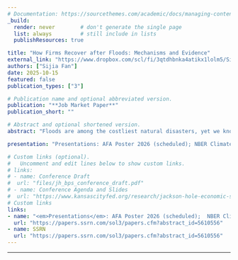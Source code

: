 ```yaml
---
# Documentation: https://sourcethemes.com/academic/docs/managing-content/
_build:
  render: never        # don't generate the single page
  list: always         # still include in lists
  publishResources: true

title: "How Firms Recover after Floods: Mechanisms and Evidence"
external_link: "https://www.dropbox.com/scl/fi/3qtdhbnka4atikx1lolm5/SijiaFan_JMP.pdf?rlkey=nf8bx4vppos1wunmdaf32lv7m&e=2&st=zu8n7nws&dl=0"
authors: ["Sijia Fan"]
date: 2025-10-15
featured: false
publication_types: ["3"]

# Publication name and optional abbreviated version.
publication: "**Job Market Paper**"
publication_short: ""

# Abstract and optional shortened version.
abstract: "Floods are among the costliest natural disasters, yet we know little about what drives business recovery. This gap matters as climate risk rises and government bailouts may become more limited under tightening fiscal budgets. Using establishment-level data that link remote sensing inundation to FEMA flood maps, I provide novel causal evidence that flood insurance is a key driver of business recovery. I combine a triple difference design around Hurricane Sandy with a spatial regression discontinuity at floodplain borders. Flooded establishments just inside floodplains, where properties with federally backed or regulated mortgages must carry flood insurance, recover more in employment and sales than otherwise similar sites just outside. Effects are larger where firms are more likely to be insured and where policy limits can cover more losses. Establishments of firms that disclosed insurance pre-flood also recover more. These patterns reflect an insurance-liquidity channel that supports rebuilding and reallocation, allowing firms to return stronger rather than merely to baseline. In equity markets, price drops around flood news are smaller for firms with prior exposure or disclosure. Overall, the evidence indicates insurance coverage materially shapes business recovery."

presentation: "Presentations: AFA Poster 2026 (scheduled); NBER Climate Finance PhD Workshop 2025; Cornell Finance Brown Bag"

# Custom links (optional).
#   Uncomment and edit lines below to show custom links.
# links:
# - name: Conference Draft
#  url: "files/jh_bps_conference_draft.pdf"
# - name: Conference Agenda and Slides
#  url: "https://www.kansascityfed.org/research/jackson-hole-economic-symposium/jackson-hole-economic-policy-symposium-reassessing-the-effectiveness-and-transmission-of-monetary-policy/"
# Custom links
links:
- name: "<em>Presentations</em>: AFA Poster 2026 (scheduled);  NBER Climate Finance PhD Workshop 2025;  Cornell Finance Brown Bag"
  url: "https://papers.ssrn.com/sol3/papers.cfm?abstract_id=5610556"
- name: SSRN
  url: "https://papers.ssrn.com/sol3/papers.cfm?abstract_id=5610556"
---
```


---
